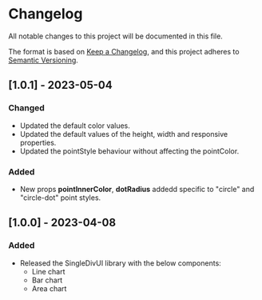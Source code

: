 # Changelog

All notable changes to this project will be documented in this file.

The format is based on [Keep a Changelog](https://keepachangelog.com/en/1.0.0/),
and this project adheres to [Semantic Versioning](https://semver.org/spec/v2.0.0.html).

## [1.0.1] - 2023-05-04
### Changed
- Updated the default color values.
- Updated the default values of the height, width and responsive properties.
- Updated the pointStyle behaviour without affecting the pointColor.
### Added
- New props **pointInnerColor**, **dotRadius** addedd specific to "circle" and "circle-dot" point styles.

## [1.0.0] - 2023-04-08
### Added
- Released the SingleDivUI library with the below components:
  - Line chart
  - Bar chart
  - Area chart
